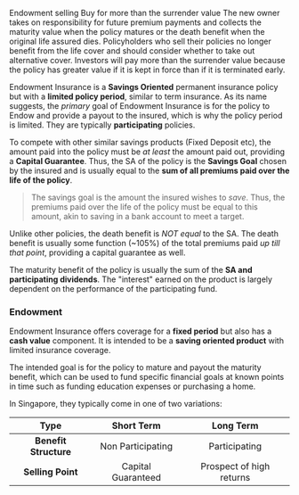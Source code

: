 Endowment selling
Buy for more than the surrender value
The new owner takes on responsibility for future premium payments and collects the maturity value when the policy matures or the death benefit when the original life assured dies. Policyholders who sell their policies no longer benefit from the life cover and should consider whether to take out alternative cover.
Investors will pay more than the surrender value because the policy has greater value if it is kept in force than if it is terminated early. 

Endowment Insurance is a **Savings Oriented** permanent insurance policy but with a **limited policy period**, similar to term insurance. As its name suggests, the *primary* goal of Endowment Insurance is for the policy to Endow and provide a payout to the insured, which is why the policy period is limited. They are typically **participating** policies.

To compete with other similar savings products (Fixed Deposit etc), the amount paid into the policy must be *at least* the amount paid out, providing a **Capital Guarantee**. Thus, the SA of the policy is the **Savings Goal** chosen by the insured and is usually equal to the **sum of all premiums paid over the life of the policy**.

> The savings goal is the amount the insured wishes to *save*. Thus, the premiums paid over the life of the policy must be equal to this amount, akin to saving in a bank account to meet a target.

Unlike other policies, the death benefit is *NOT equal* to the SA. The death benefit is usually some function (~105%) of the total premiums paid *up till that point*, providing a capital guarantee as well.

The maturity benefit of the policy is usually the sum of the **SA and participating dividends**. The "interest" earned on the product is largely dependent on the performance of the participating fund.

<!-- Not all endowments are like this, SA could be lower but more NGTD benefits -->

### **Endowment**

Endowment Insurance offers coverage for a **fixed period** but also has a **cash value** component. It is intended to be a **saving oriented product** with limited insurance coverage.

The intended goal is for the policy to mature and payout the maturity benefit, which can be used to fund specific financial goals at known points in time such as funding education expenses or purchasing a home.

In Singapore, they typically come in one of two variations:

<Center>

|         Type          |   **Short Term**   |      **Long Term**       |
| :-------------------: | :----------------: | :----------------------: |
| **Benefit Structure** | Non Participating  |      Participating       |
|   **Selling Point**   | Capital Guaranteed | Prospect of high returns |

</Center>